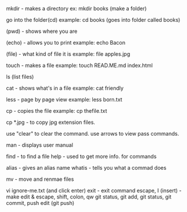 mkdir - makes a directory 
ex:
mkdir books (make a folder)

go into the folder(cd)
example:
cd books (goes into folder called books)

(pwd) - shows where you are

(echo) - allows you to print 
example:
echo Bacon 

(file) - what kind of file it is 
example:
file apples.jpg 

touch -  makes a file
example:
touch READ.ME.md index.html 

ls (list files)

cat - shows what's in a file
example:
cat friendly

less - page by page view
example:
less born.txt

cp - copies the file
example:
cp thefile.txt

cp *.jpg - to copy jpg extension files. 

use "clear" to clear the command. 
use arrows to view pass commands. 

man - displays user manual 

find - to find a file
help - used to get more info. for commands

alias - gives an alias name 
whatis - tells you what a commad does

mv - move and renmae files 

vi ignore-me.txt (and click enter) 
exit - exit command 
escape, I (insert) - make edit & 
escape, shift, colon, qw
git status, git add, git status, git commit, 
push edit (git push)
